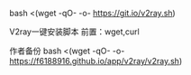 bash <(wget -qO- -o- https://git.io/v2ray.sh)

V2ray一键安装脚本
前置：wget,curl

作者备份
bash <(wget -qO- -o- https://f6188916.github.io/app/v2ray/v2ray.sh)
